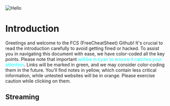 <picture>
 <source media="https://ibb.co/dpt8rT3" srcset="https://ibb.co/dpt8rT3">
 <source media="https://ibb.co/dpt8rT3" srcset="https://ibb.co/dpt8rT3">
<img alt= "Hello" src="https://ibb.co/dpt8rT3">
</picture>

# **Introduction**

Greetings and welcome to the FCS (FreeCheatSheet) Github! It's crucial to read the introduction carefully to avoid getting fined or hacked. To assist you in navigating this document with ease, we have color-coded all the key points. Please note that important <span style="color:cyan;" information> will be in cyan to ensure it catches your attention</span>. Links will be marked in green, and we may consider color-coding them in the future. You'll find notes in yellow, which contain less critical information, while untested websites will be in orange. Please exercise caution while clicking on them.

## **Streaming**


